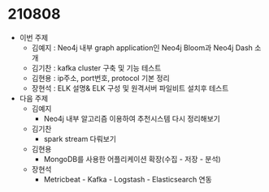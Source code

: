 # 210808

* 이번 주제
  * 김예지 : Neo4j 내부 graph application인 Neo4j Bloom과 Neo4j Dash 소개
  * 김기찬 : kafka cluster 구축 및 기능 테스트
  * 김현용 : ip주소, port번호, protocol 기본 정리
  * 장현석 : ELK 설명& ELK 구성 및 원격서버 파일비트 설치후 테스트
* 다음 주제
  * 김예지
    * Neo4j 내부 알고리즘 이용하여 추천시스템 다시 정리해보기
  * 김기찬
    * spark stream 다뤄보기
  * 김현용
    * MongoDB를 사용한 어플리케이션 확장(수집 - 저장 - 분석)
  * 장현석
    * Metricbeat - Kafka - Logstash - Elasticsearch 연동